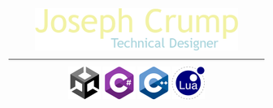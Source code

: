 <div align="center">
  <img src="logo.png" width="400"/>
  
  ---
  
  <div align="center">
    <img src="unity-logo_256x256.png" width="64" height="64" />
    <img src="Csharp-logo_256x256.png" width="64" height="64" />
    <img src="Cplusplus-logo_256x256.png" width="64" height="64" />
    <img src="lua-logo_256x256.png" width="64" height="64" />
  </div>
</div>

<!---
Dragoneles/Dragoneles is a ✨ special ✨ repository because its `README.md` (this file) appears on your GitHub profile.
You can click the Preview link to take a look at your changes.
--->
